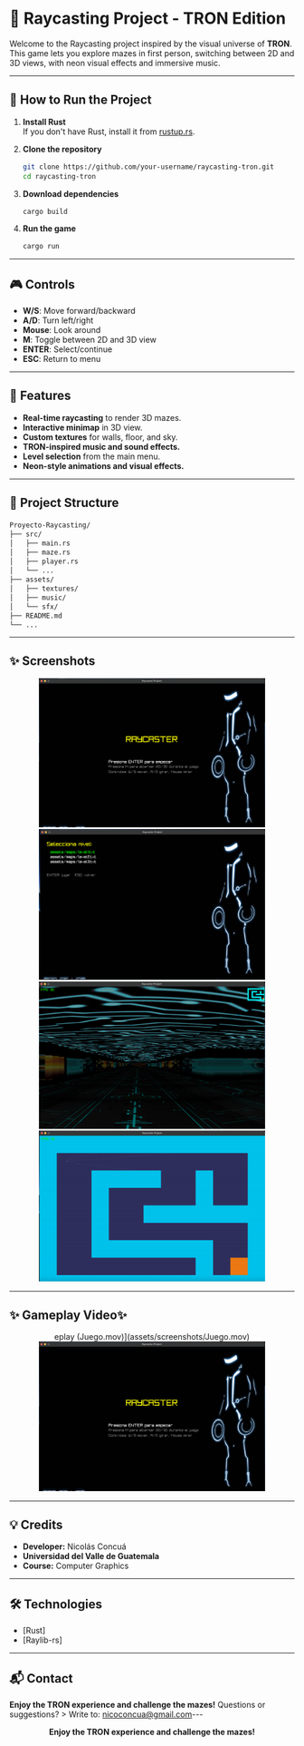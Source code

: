 # 🌌 **Raycasting Project - TRON Edition**

Welcome to the Raycasting project inspired by the visual universe of **TRON**. This game lets you explore mazes in first person, switching between 2D and 3D views, with neon visual effects and immersive music.

---

## 🚀 **How to Run the Project**

1. **Install Rust**  
   If you don't have Rust, install it from [rustup.rs](https://rustup.rs/).

2. **Clone the repository**  
   ```bash
   git clone https://github.com/your-username/raycasting-tron.git
   cd raycasting-tron
   ```

3. **Download dependencies**  
   ```bash
   cargo build
   ```

4. **Run the game**  
   ```bash
   cargo run
   ```

---

## 🎮 **Controls**

- **W/S**: Move forward/backward
- **A/D**: Turn left/right
- **Mouse**: Look around
- **M**: Toggle between 2D and 3D view
- **ENTER**: Select/continue
- **ESC**: Return to menu

---

## 🏁 **Features**

- **Real-time raycasting** to render 3D mazes.
- **Interactive minimap** in 3D view.
- **Custom textures** for walls, floor, and sky.
- **TRON-inspired music and sound effects.**
- **Level selection** from the main menu.
- **Neon-style animations and visual effects.**

---

## 📁 **Project Structure**

```
Proyecto-Raycasting/
├── src/
│   ├── main.rs
│   ├── maze.rs
│   ├── player.rs
│   └── ...
├── assets/
│   ├── textures/
│   ├── music/
│   └── sfx/
├── README.md
└── ...
```

---

## ✨ **Screenshots**

<p align="center">
  <img src="assets/screenshots/principal.png" width="400"/>
  <img src="assets/screenshots/maps.png" width="400"/>
  <img src="assets/screenshots/game.png" width="400"/>
  <img src="assets/screenshots/2dmap.png" width="400"/>
</p>

---

## ✨ **Gameplay Video**✨ 

<p align="center">eplay (Juego.mov)](assets/screenshots/Juego.mov)
  <a href="https://youtu.be/D4xmeFDghpI">
    <img src="assets/screenshots/principal.png" width="400" alt="Gameplay Video (clikc the image)"/>
  </a>
</p> 

---

## 💡 **Credits**

- **Developer:** Nicolás Concuá
- **Universidad del Valle de Guatemala**
- **Course:** Computer Graphics

------

## 🛠️ **Technologies**

- [Rust]
- [Raylib-rs]

------

## 📬 **Contact**
  <b>Enjoy the TRON experience and challenge the mazes!</b>
Questions or suggestions?  >
Write to: [nicoconcua@gmail.com](mailto:nicoconcua@gmail.com)---<p align="center">
  <b>Enjoy the TRON experience and challenge the mazes!</b>
</p>
